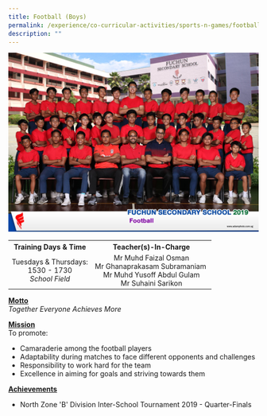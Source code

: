 ```yaml
---
title: Football (Boys)
permalink: /experience/co-curricular-activities/sports-n-games/football-boys
description: ""
---
```

<img src="/images/fb1.jpeg">
<table>
<tbody>
<tr>
<th style="text-align: center;">Training Days &amp; Time</th>
<th style="text-align: center;">Teacher(s)-In-Charge</th>
</tr>
<tr>
<td style="text-align: center;">
<div>Tuesdays &amp; Thursdays:</div>
<div>1530 - 1730</div>
<div><em>School Field</em></div>
</td>
<td style="text-align: center;">
<div>Mr Muhd Faizal Osman</div>
<div>
<div>Mr Ghanaprakasam Subramaniam&nbsp;</div>
<div>Mr Muhd Yusoff Abdul Gulam</div>
<div>Mr Suhaini Sarikon</div>
</div>
</td>
</tr>
</tbody>
</table>
<p><strong><u>Motto<br /></u></strong><em>Together Everyone Achieves More</em></p>
<p><strong><u>Mission<br /></u></strong>To promote:</p>
<ul>
<li>Camaraderie among the football players</li>
<li>Adaptability during matches to face different opponents and challenges</li>
<li>Responsibility to work hard for the team</li>
<li>Excellence in aiming for goals and striving towards them</li>
</ul>
<p><strong><u>Achievements</u></strong></p>
<ul>
<li>North Zone 'B' Division Inter-School Tournament 2019 - Quarter-Finals</li>
</ul>